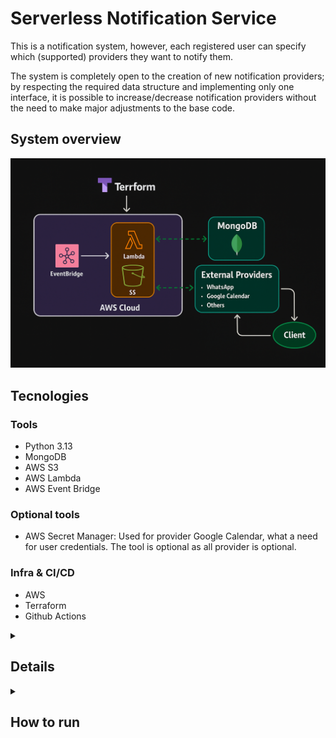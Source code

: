 # Serverless Notification Service

This is a notification system, however, each registered user can specify which (supported) providers they want to notify them.

The system is completely open to the creation of new notification providers; by respecting the required data structure and implementing only one interface, it is possible to increase/decrease notification providers without the need to make major adjustments to the base code.

## System overview

![application-schema](/assets/application.png)

## Tecnologies

### Tools
- Python 3.13
- MongoDB
- AWS S3
- AWS Lambda
- AWS Event Bridge

### Optional tools
- AWS Secret Manager: Used for provider Google Calendar, what a need for user credentials. The tool is optional as all provider is optional.

### Infra & CI/CD
- AWS
- Terraform
- Github Actions

<details>
    <summary><h2>Details</h2></summary>

### Data Structures

#### User:
``` python
full_name: str
email: str
phone: str
providers: list[str]
```

#### Event:
``` python
title: str
description: str
dt_init: datetime
dt_end: datetime
user: User
```

</details>

<details>
  <summary><h2>How to run</h2></summary>

### Prerequisites
- AWS access key (third party service)
- AWS CLI
- Terraform

### AWS Roles/Policies

Roles used:
- AmazonEventBridgeFullAccess
- AmazonS3FullAccess
- CloudWatchLogsFullAccess
- AmazonDynamoDBFullAccess
- Action: iam:*

<details>
    <summary><h3>Envs</h3></summary>

#### Lambda:
```.env
# API token
WHATSAPP_API_TOKEN

# Database
DB_USERNAME
DB_PASSWORD
DB_NAME
DB_PORT
DB_URI
DB_URI_ARGS # Opcional
```

#### Pipeline vars/secrets:
```
# Vars
CODE_RESULT_ZIP
LAMBDA_FILE_ZIP_NAME
REGION
TFSTATE_BUCKET_NAME

# Secrets
AWS_ACCESS_KEY_ID
AWS_SECRET_ACCESS_KEY

DB_NAME
DB_PASSWORD
DB_PORT
DB_URI
DB_URI_ARGS
DB_USERNAME

WHATSAPP_API_TOKEN
```

#### Terraform envs:
``` .env
TF_LOG
TF_VAR_code_result_zip
TF_VAR_region
TF_VAR_tfstate_bucket_name
TF_VAR_lambda_file_zip_name
TF_VAR_whatsapp_api_token
TF_VAR_db_username
TF_VAR_db_password
TF_VAR_db_name
TF_VAR_db_port
TF_VAR_db_uri
TF_VAR_db_uri_args
```
</details>


<details>
  <summary><h3>Implementation step by step</h3></summary>

> **IMPORTANT** \
> Configure all necessary envs (Terraform envs)

#### Build
Generate an application zip along with all dependencies at the same level as the `` src`` directory.
```bash
python -m pip install --upgrade pip
mkdir package
pip install -r requirements.txt -t package/
cp -r src package/
cp lambda_function.py package/

cd package
zip -r "../source_code.zip" . # Remember to assign the same name in the environment variable TF_VAR_code_result_zip
cd ..
```
#### Terraform
1. Create a bucket for the Terraform state file and set its name to the ``TF_VAR_tfstate_bucket_name`` environment variable

2. Configure all environment variables

3. Init
    ```bash
    terraform init \
        -backend-config="bucket=$TF_VAR_tfstate_bucket_name" \
        -backend-config="key=terraform.state" \
        -backend-config="region=$TF_VAR_region"
    ```

4. Valide
    ```terraform
    terraform validate
    ```

5. Plan
    ```terraform
    terraform plan
    ```

6. Apply
    ```terraform
    terraform apply
    ```
</details>

</details>
